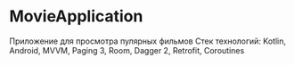 # MovieApplication
Приложение для просмотра пулярных фильмов
Стек технологий: Kotlin, Android, MVVM, Paging 3, Room, Dagger 2, Retrofit, Coroutines

